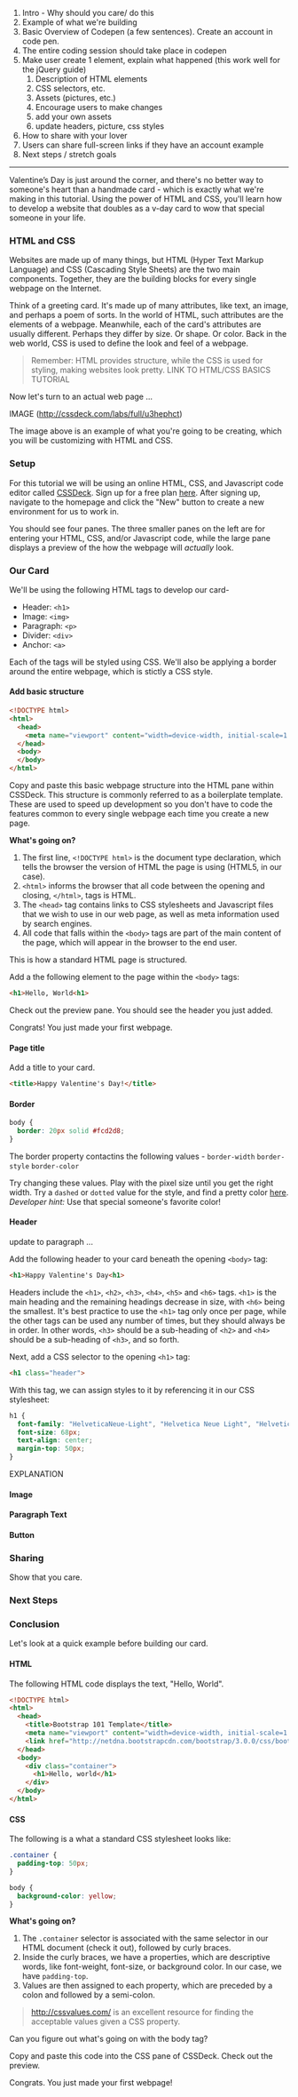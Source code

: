 1. Intro - Why should you care/ do this
2. Example of what we're building
3. Basic Overview of Codepen (a few sentences). Create an account in code pen.
4. The entire coding session should take place in codepen
5. Make user create 1 element, explain what happened (this work well for the jQuery guide)
	1. Description of HTML elements
	2. CSS selectors, etc.
	3. Assets (pictures, etc.)
	4. Encourage users to make changes
	5. add your own assets
	6. update headers, picture, css styles
6. How to share with your lover
7. Users can share full-screen links if they have an account example
8. Next steps / stretch goals

<hr>

Valentine’s Day is just around the corner, and there's no better way to someone's heart than a handmade card - which is exactly what we're making in this tutorial. Using the power of HTML and CSS, you'll learn how to develop a website that doubles as a v-day card to wow that special someone in your life.

### HTML and CSS

Websites are made up of many things, but HTML (Hyper Text Markup Language) and CSS (Cascading Style Sheets) are the two main components. Together, they are the building blocks for every single webpage on the Internet.

Think of a greeting card. It's made up of many attributes, like text, an image, and perhaps a poem of sorts. In the world of HTML, such attributes are the elements of a webpage. Meanwhile, each of the card's attributes are usually different. Perhaps they differ by size. Or shape. Or color. Back in the web world, CSS is used to define the look and feel of a webpage. 

> Remember: HTML provides structure, while the CSS is used for styling, making websites look pretty. LINK TO HTML/CSS BASICS TUTORIAL

Now let's turn to an actual web page ...

IMAGE (http://cssdeck.com/labs/full/u3hephct)

The image above is an example of what you're going to be creating, which you will be customizing with HTML and CSS. 

### Setup

For this tutorial we will be using an online HTML, CSS, and Javascript code editor called [CSSDeck](http://cssdeck.com/). Sign up for a free plan [here](http://cssdeck.com/signup). After signing up, navigate to the homepage and click the "New" button to create a new environment for us to work in. 

You should see four panes. The three smaller panes on the left are for entering your HTML, CSS, and/or Javascript code, while the large pane displays a preview of the how the webpage will *actually* look.

### Our Card

We'll be using the following HTML tags to develop our card-
- Header: `<h1>`
- Image: `<img>`
- Paragraph: `<p>`
- Divider: `<div>`
- Anchor: `<a>`

Each of the tags will be styled using CSS. We'll also be applying a border around the entire webpage, which is stictly a CSS style.

#### Add basic structure

```html
<!DOCTYPE html>
<html>
  <head>
    <meta name="viewport" content="width=device-width, initial-scale=1.0">
  </head>
  <body>
  </body>
</html>
```

Copy and paste this basic webpage structure into the HTML pane within CSSDeck. This structure is commonly referred to as a boilerplate template. These are used to speed up development so you don't have to code the features common to every single webpage each time you create a new page.

**What's going on?**

1. The first line, `<!DOCTYPE html>` is the document type declaration, which tells the browser the version of HTML the page is using (HTML5, in our case).
2. `<html>` informs the browser that all code between the opening and closing, `</html>`, tags is HTML.
3. The `<head>` tag contains links to CSS stylesheets and Javascript files that we wish to use in our web page, as well as meta information used by search engines.
4. All code that falls within the `<body>` tags are part of the main content of the page, which will appear in the browser to the end user.

This is how a standard HTML page is structured.

Add a the following element to the page within the `<body>` tags:

```html
<h1>Hello, World<h1>
```

Check out the preview pane. You should see the header you just added.

Congrats! You just made your first webpage.


#### Page title

Add a title to your card. 

```html
<title>Happy Valentine's Day!</title>
```

#### Border

```CSS
body {
  border: 20px solid #fcd2d8;  
}
```
The border property contactins the following values - 
`border-width` `border-style` `border-color`

Try changing these values. Play with the pixel size until you get the right width. Try a `dashed` or `dotted` value for the style, and find a pretty color [here](http://color.hailpixel.com/). *Developer hint:* Use that special someone's favorite color!

#### Header


update to paragraph ...

Add the following header to your card beneath the opening `<body>` tag:

```html
<h1>Happy Valentine's Day<h1>
```

Headers include the `<h1>`, `<h2>`, `<h3>`, `<h4>`, `<h5>` and `<h6>` tags. `<h1>` is the main heading and the remaining headings decrease in size, with `<h6>` being the smallest. It's best practice to use the `<h1>` tag only once per page, while the other tags can be used any number of times, but they should always be in order. In other words, `<h3>` should be a sub-heading of `<h2>` and `<h4>` should be a sub-heading of `<h3>`, and so forth. 

Next, add a CSS selector to the opening `<h1>` tag:

```html
<h1 class="header">
```

With this tag, we can assign styles to it by referencing it in our CSS stylesheet:

```css
h1 {
  font-family: "HelveticaNeue-Light", "Helvetica Neue Light", "Helvetica Neue", sans-serif;
  font-size: 68px;
  text-align: center;
  margin-top: 50px;
}
```

EXPLANATION

#### Image



#### Paragraph Text

#### Button

### Sharing

Show that you care.

### Next Steps

### Conclusion







Let's look at a quick example before building our card. 

#### HTML

The following HTML code displays the text, "Hello, World".

```html
<!DOCTYPE html>
<html>
  <head>
    <title>Bootstrap 101 Template</title>
    <meta name="viewport" content="width=device-width, initial-scale=1.0">
    <link href="http://netdna.bootstrapcdn.com/bootstrap/3.0.0/css/bootstrap.min.css" rel="stylesheet" media="screen">
  </head>
  <body>
    <div class="container">
      <h1>Hello, world</h1>
    </div>
  </body>
</html>
```




#### CSS

The following is a what a standard CSS stylesheet looks like:

```css
.container {
  padding-top: 50px;
}

body {
  background-color: yellow;
}
```

**What's going on?**

1. The `.container` selector is associated with the same selector in our HTML document (check it out), followed by curly braces.
2. Inside the curly braces, we have a properties, which are descriptive words, like font-weight, font-size, or background color. In our case, we have `padding-top`.
3. Values are then assigned to each property, which are preceded by a colon and followed by a semi-colon. 

  > http://cssvalues.com/ is an excellent resource for finding the acceptable values given a CSS property. 

Can you figure out what's going on with the body tag?

Copy and paste this code into the CSS pane of CSSDeck. Check out the preview.

Congrats. You just made your first webpage!
